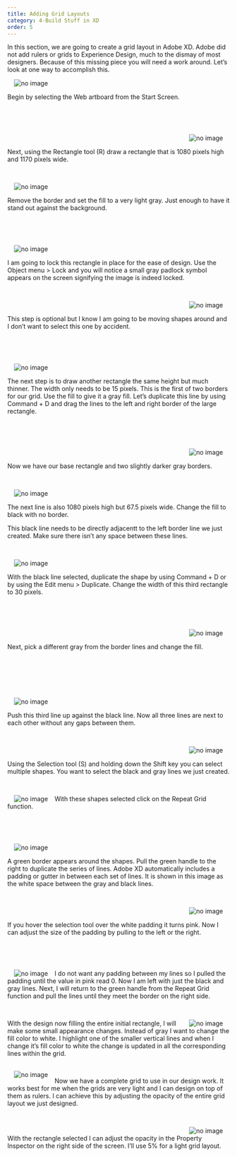 ```yaml
---
title: Adding Grid Layouts
category: 4-Build Stuff in XD
order: 5
---
```


In this section, we are going to create a grid layout in Adobe XD. Adobe did not add rulers or grids to Experience Design, much to the dismay of most designers. Because of this missing piece you will need a work around. Let’s look at one way to accomplish this.


 <img style="padding: 0px 15px;float:left;" src="https://iwilfried.github.io/Adobe-XD-eBook/images/XD-GridLayout-01.png" alt="no image"/>  
 
&nbsp;   

Begin by selecting the Web artboard from the Start Screen.

&nbsp;   

&nbsp;   

<img style="padding: 0px 15px;float:right;" src="https://iwilfried.github.io/Adobe-XD-eBook/images/XD-GridLayout-02.png" alt="no image"/>  

&nbsp;   

Next, using the Rectangle tool (R) draw a rectangle that is 1080 pixels high and 1170 pixels wide.



&nbsp;   

<img style="padding: 0px 15px;float:left;" src="https://iwilfried.github.io/Adobe-XD-eBook/images/XD-GridLayout-03.png" alt="no image"/>  

&nbsp;   

Remove the border and set the fill to a very light gray. Just enough to have it stand out against the background.

&nbsp;   

&nbsp;   

<img style="padding: 0px 15px;float:left;" src="https://iwilfried.github.io/Adobe-XD-eBook/images/XD-GridLayout-04.png" alt="no image"/>  

&nbsp;   

I am going to lock this rectangle in place for the ease of design. 
Use the Object menu > Lock and you will notice a small gray padlock symbol appears on the screen signifying the image is indeed locked.


&nbsp;   

<img style="padding: 0px 15px;float:right;" src="https://iwilfried.github.io/Adobe-XD-eBook/images/XD-GridLayout-05.png" alt="no image"/>  

&nbsp;   

This step is optional but I know I am going to be moving shapes around and I don’t want to select this one by accident.

&nbsp;   

&nbsp;   

<img style="padding: 0px 15px;float:left;" src="https://iwilfried.github.io/Adobe-XD-eBook/images/XD-GridLayout-06.png" alt="no image"/>  

 &nbsp;   
 
The next step is to draw another rectangle the same height but much thinner. The width only needs to be 15 pixels.
This is the first of two borders for our grid. Use the fill to give it a gray fill. Let’s duplicate this line by using Command + D and drag the lines to the left and right border of the large rectangle.
 
&nbsp;   

&nbsp;   

<img style="padding: 0px 15px;float:right;" src="https://iwilfried.github.io/Adobe-XD-eBook/images/XD-GridLayout-07.png" alt="no image"/>  

&nbsp;   

Now we have our base rectangle and two slightly darker gray borders.

&nbsp;   

<img style="padding: 0px 15px;float:left;" src="https://iwilfried.github.io/Adobe-XD-eBook/images/XD-GridLayout-08.png" alt="no image"/>  

&nbsp;   

The next line is also 1080 pixels high but 67.5 pixels wide. 
Change the fill to black with no border.

This black line needs to be directly adjacentt to the left border line we just created. Make sure there isn’t any space between these lines.

&nbsp;   

<img style="padding: 0px 15px;float:left;" src="https://iwilfried.github.io/Adobe-XD-eBook/images/XD-GridLayout-09.png" alt="no image"/>  

&nbsp;   

With the black line selected, duplicate the shape by using Command + D or by using the Edit menu > Duplicate.
Change the width of this third rectangle to 30 pixels.

&nbsp;   

&nbsp;   

<img style="padding: 0px 15px;float:right;" src="https://iwilfried.github.io/Adobe-XD-eBook/images/XD-GridLayout-10.png" alt="no image"/>  

&nbsp;   

Next, pick a different gray from the border lines and change the fill.

&nbsp;   

&nbsp;   

&nbsp;   

<img style="padding: 0px 15px;float:left;" src="https://iwilfried.github.io/Adobe-XD-eBook/images/XD-GridLayout-11.png" alt="no image"/> 

&nbsp;   

Push this third line up against the black line. Now all three lines are next to each other without any gaps between them.  


&nbsp;   

<img style="padding: 0px 15px;float:right;" src="https://iwilfried.github.io/Adobe-XD-eBook/images/XD-GridLayout-12.png" alt="no image"/>  

&nbsp;   

Using the Selection tool (S) and holding down the Shift key you can select multiple shapes.
You want to select the black and gray lines we just created.
  
&nbsp;   

  
<img style="padding: 0px 15px;float:left;" src="https://iwilfried.github.io/Adobe-XD-eBook/images/XD-GridLayout-13.png" alt="no image"/>  

With these shapes selected click on the Repeat Grid function.
  
&nbsp;   

&nbsp;   
  
<img style="padding: 0px 15px;float:left;" src="https://iwilfried.github.io/Adobe-XD-eBook/images/XD-GridLayout-14.png" alt="no image"/>
&nbsp;   

A green border appears around the shapes. Pull the green handle to the right to duplicate the series of lines.
Adobe XD automatically includes a padding or gutter in between each set of lines. It is shown in this image as the white space between the gray and black lines.

&nbsp;   

 <img style="padding: 0px 15px;float:right;" src="https://iwilfried.github.io/Adobe-XD-eBook/images/XD-GridLayout-15.png" alt="no image"/>  

&nbsp;   

If you hover the selection tool over the white padding it turns pink. Now I can adjust the size of the padding by pulling to the left or the right.

&nbsp;   

&nbsp;   


<img style="padding: 0px 15px;float:left;" src="https://iwilfried.github.io/Adobe-XD-eBook/images/XD-GridLayout-16.png" alt="no image"/> 

I do not want any padding between my lines so I pulled the padding until the value in pink read 0. Now I am left with just the black and gray lines.
Next, I will return to the green handle from the Repeat Grid function and pull the lines until they meet the border on the right side.

&nbsp;   


<img style="padding: 0px 15px;float:right;" src="https://iwilfried.github.io/Adobe-XD-eBook/images/XD-GridLayout-17.png" alt="no image"/>  
With the design now filling the entire initial rectangle, I will make some small appearance changes.
Instead of gray I want to change the fill color to white.
I highlight one of the smaller vertical lines and when I change it’s fill color to white the change is updated in all the corresponding lines within the grid.


&nbsp;   
<img style="padding: 0px 15px;float:left;" src="https://iwilfried.github.io/Adobe-XD-eBook/images/XD-GridLayout-18.png" alt="no image"/>  

Now we have a complete grid to use in our design work.
It works best for me when the grids are very light and I can design on top of them as rulers.
I can achieve this by adjusting the opacity of the entire grid layout we just designed.

&nbsp;   

<img style="padding: 0px 15px;float:right;" src="https://iwilfried.github.io/Adobe-XD-eBook/images/XD-GridLayout-19.png" alt="no image"/>  
 
&nbsp;   
With the rectangle selected I can adjust the opacity in the Property Inspector on the right side of the screen.
I’ll use 5% for a light grid layout.

&nbsp;   

&nbsp;   

&nbsp;   

&nbsp;   